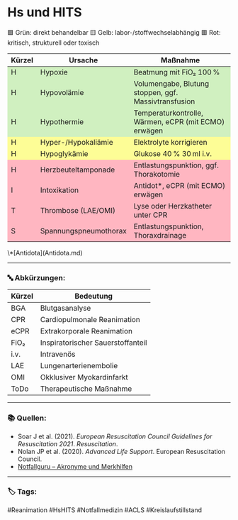 # Hs und HITS

🟩 Grün: direkt behandelbar
🟨 Gelb: labor-/stoffwechselabhängig
🟥 Rot: kritisch, strukturell oder toxisch


<table>
  <thead>
    <tr>
      <th>Kürzel</th>
      <th>Ursache</th>
      <th>Maßnahme</th>
    </tr>
  </thead>
  <tbody>
    <tr style="background-color:#d0f0c0">
      <td>H</td>
      <td>Hypoxie</td>
      <td>Beatmung mit FiO₂ 100 %</td>
    </tr>
    <tr style="background-color:#d0f0c0">
      <td>H</td>
      <td>Hypovolämie</td>
      <td>Volumengabe, Blutung stoppen, ggf. Massivtransfusion</td>
    </tr>
    <tr style="background-color:#d0f0c0">
      <td>H</td>
      <td>Hypothermie</td>
      <td>Temperaturkontrolle, Wärmen, eCPR (mit ECMO) erwägen</td>
    </tr>
    <tr style="background-color:#fdfd96">
      <td>H</td>
      <td>Hyper-/Hypokaliämie</td>
      <td>Elektrolyte korrigieren</td>
    </tr>
    <tr style="background-color:#fdfd96">
      <td>H</td>
      <td>Hypoglykämie</td>
      <td>Glukose 40 % 30 ml i.v.</td>
    </tr>
    <tr style="background-color:#ffb6c1">
      <td>H</td>
      <td>Herzbeuteltamponade</td>
      <td>Entlastungspunktion, ggf. Thorakotomie</td>
    </tr>
    <tr style="background-color:#ffb6c1">
      <td>I</td>
      <td>Intoxikation</td>
      <td>Antidot*, eCPR (mit ECMO) erwägen</td>
    </tr>
    <tr style="background-color:#ffb6c1">
      <td>T</td>
      <td>Thrombose (LAE/OMI)</td>
      <td>Lyse oder Herzkatheter unter CPR</td>
    </tr>
    <tr style="background-color:#ffb6c1">
      <td>S</td>
      <td>Spannungspneumothorax</td>
      <td>Entlastungspunktion, Thoraxdrainage</td>
    </tr>
  </tbody>
</table>
\*[Antidota](Antidota.md)
 
---

### 🔤 Abkürzungen:

<table>
  <thead>
    <tr>
      <th>Kürzel</th>
      <th>Bedeutung</th>
    </tr>
  </thead>
  <tbody>
    <tr><td>BGA</td><td>Blutgasanalyse</td></tr>
    <tr><td>CPR</td><td>Cardiopulmonale Reanimation</td></tr>
    <tr><td>eCPR</td><td>Extrakorporale Reanimation</td></tr>
    <tr><td>FiO₂</td><td>Inspiratorischer Sauerstoffanteil</td></tr>
    <tr><td>i.v.</td><td>Intravenös</td></tr>
    <tr><td>LAE</td><td>Lungenarterienembolie</td></tr>
    <tr><td>OMI</td><td>Okklusiver Myokardinfarkt</td></tr>
    <tr><td>ToDo</td><td>Therapeutische Maßnahme</td></tr>
  </tbody>
</table>

---

### 📚 Quellen: 

- Soar J et al. (2021). *European Resuscitation Council Guidelines for Resuscitation 2021*. _Resuscitation_.
- Nolan JP et al. (2020). *Advanced Life Support*. European Resuscitation Council.
- [Notfallguru – Akronyme und Merkhilfen](https://www.notfallguru.de/leitsymptome/tabellen-und-checklisten/akronyme)


---
### 🏷️ Tags: 
#Reanimation #HsHITS #Notfallmedizin #ACLS #Kreislaufstillstand 
